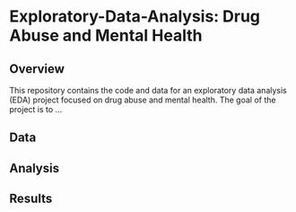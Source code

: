# Exploratory-Data-Analysis: Drug Abuse and Mental Health
## Overview
This repository contains the code and data for an exploratory data analysis (EDA) project focused on drug abuse and mental health. The goal of the project is to ... 

## Data
## Analysis
## Results